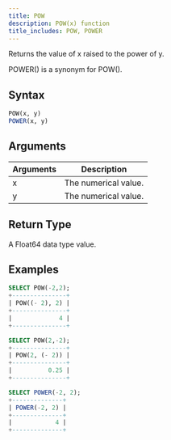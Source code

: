 ```yaml
---
title: POW
description: POW(x) function
title_includes: POW, POWER
---
```


Returns the value of x raised to the power of y.

POWER() is a synonym for POW().

## Syntax

```sql
POW(x, y)
POWER(x, y)
```

## Arguments

| Arguments   | Description |
| ----------- | ----------- |
| x | The numerical value. |
| y | The numerical value. |

## Return Type

A Float64 data type value.

## Examples

```sql
SELECT POW(-2,2);
+---------------+
| POW((- 2), 2) |
+---------------+
|             4 |
+---------------+

SELECT POW(2,-2);
+---------------+
| POW(2, (- 2)) |
+---------------+
|          0.25 |
+---------------+

SELECT POWER(-2, 2);
+--------------+
| POWER(-2, 2) |
+--------------+
|            4 |
+--------------+
```
